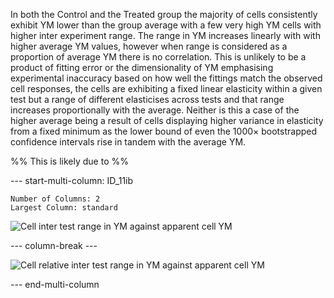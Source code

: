 In both the Control and the Treated group the majority of cells consistently exhibit YM lower than the group average with a few very high YM cells with higher inter experiment range. The range in YM increases linearly with with higher average YM values, however when range is considered as a proportion of average YM there is no correlation. This is unlikely to be a product of fitting error or the dimensionality of YM emphasising experimental inaccuracy based on how well the fittings match the observed cell responses, the cells are exhibiting a fixed linear elasticity within a given test but a range of different elasticises across tests and that range increases proportionally with the average. Neither is this a case of the higher average being a result of cells displaying higher variance in elasticity from a fixed minimum as the lower bound of even the $1000\times$ bootstrapped confidence intervals rise in tandem with the average YM. 

%% This is likely due to %%


--- start-multi-column: ID_11ib
```column-settings
Number of Columns: 2
Largest Column: standard
```


![Cell inter test range in YM against apparent cell YM](Projects/Uni%20Projects/Individual%20project/Assesments/Dissertation/Sections/attachments/YM_RangeByApparentVal.svg)


--- column-break ---


![Cell relative inter test range in YM against apparent cell YM](Projects/Uni%20Projects/Individual%20project/Assesments/Dissertation/Sections/attachments/YM_RelRangeByApparentVal.svg)


--- end-multi-column
